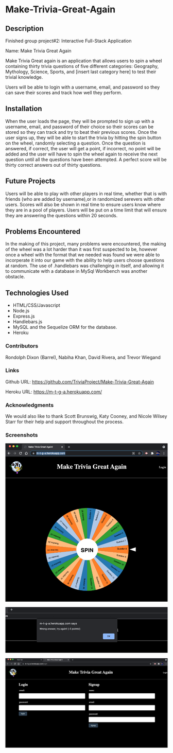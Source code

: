# Make-Trivia-Great-Again

## Description

Finished group project#2: Interactive Full-Stack Application

Name: Make Trivia Great Again

Make Trivia Great again is an application that allows users to spin a wheel containing thirty trivia questions of five different categories: Geography, Mythology, Science, Sports, and [insert last category here] to test their trivial knowledge.

Users will be able to login with a username, email, and password so they can save their scores and track how well they perform.

## Installation

When the user loads the page, they will be prompted to sign up with a username, email, and password of their choice so their scores can be stored so they can track and try to beat their previous scores. Once the user signs up, they will be able to start the trivia by hitting the spin button on the wheel, randomly selecting a question. Once the question is answered, if correct, the user will get a point, if incorrect, no point will be added and the user will have to spin the wheel again to receive the next question until all the questions have been attempted. A perfect score will be thirty correct answers out of thirty questions.

## Future Projects 

Users will be able to play with other players in real time, whether that is with friends (who are added by username),or in randomized serevers with other users. Scores will also be shown in real time to ensure users know where they are in a pool of players. Users will be put on a time limit that will ensure they are answering the questions within 20 seconds. 

## Problems Encountered

In the making of this project, many problems were encountered, the making of the wheel was a lot harder than it was first suspected to be, however once a wheel with the format that we needed was found we were able to incorperate it into our game with the ability to help users choose questions at random. The use of .handlebars was challenging in itself, and allowing it to communicate with a database in MySql Workbench was another obstacle. 

## Technologies Used

- HTML/CSS/Javascript
- Node.js
- Express.js
- Handlebars.js
- MySQL and the Sequelize ORM for the database.
- Heroku

### Contributors

Rondolph Dixon (Barrel), Nabiha Khan, David Rivera, and Trevor Wiegand

### Links

Github URL: https://github.com/TriviaProject/Make-Trivia-Great-Again

Heroku URL: https://m-t-g-a.herokuapp.com/

### Acknowledgments

We would also like to thank Scott Brunswig, Katy Cooney, and Nicole Wilsey Starr for their help and support throughout the process.

### Screenshots

![Here's a screenshot of the finished webpage.](./public/img/main.png)



![Here's a screenshot of the answer alerts.](./public/img/alerts.png)



![Here's a screenshot of the finished login page.](./public/img/login.png)

